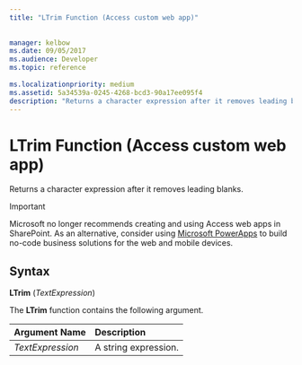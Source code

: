 ```yaml
---
title: "LTrim Function (Access custom web app)"
 
 
manager: kelbow
ms.date: 09/05/2017
ms.audience: Developer
ms.topic: reference
  
ms.localizationpriority: medium
ms.assetid: 5a34539a-0245-4268-bcd3-90a17ee095f4
description: "Returns a character expression after it removes leading blanks."
---
```


# LTrim Function (Access custom web app)

Returns a character expression after it removes leading blanks.
  
> [!IMPORTANT]
> Microsoft no longer recommends creating and using Access web apps in SharePoint. As an alternative, consider using [Microsoft PowerApps](https://powerapps.microsoft.com/) to build no-code business solutions for the web and mobile devices. 
  
## Syntax

 **LTrim** (*TextExpression*) 
  
The **LTrim** function contains the following argument. 
  
|**Argument Name**|**Description**|
|:-----|:-----|
| *TextExpression*  <br/> |A string expression.  <br/> |
   

